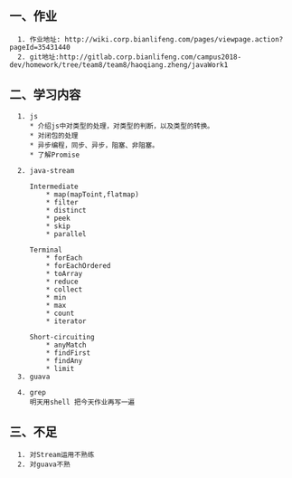 ## 一、作业
      1. 作业地址: http://wiki.corp.bianlifeng.com/pages/viewpage.action?pageId=35431440
      2. git地址:http://gitlab.corp.bianlifeng.com/campus2018-dev/homework/tree/team8/team8/haoqiang.zheng/javaWork1
  
## 二、学习内容
      1. js
         * 介绍js中对类型的处理，对类型的判断，以及类型的转换。
         * 对闭包的处理
         * 异步编程，同步、异步，阻塞、非阻塞。
         * 了解Promise
      
      2. java-stream
         
         Intermediate 
             * map(mapToint,flatmap)
             * filter
             * distinct
             * peek
             * skip
             * parallel
              
         Terminal
             * forEach
             * forEachOrdered
             * toArray
             * reduce
             * collect
             * min
             * max
             * count
             * iterator
             
         Short-circuiting
             * anyMatch
             * findFirst
             * findAny
             * limit
      3. guava
      
      4. grep
         明天用shell 把今天作业再写一遍
## 三、不足
      1. 对Stream运用不熟练
      2. 对guava不熟
      
      